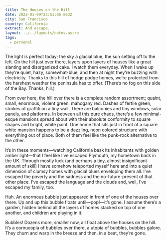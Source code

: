 ```yaml
---
title: The Houses on the Hill
date: 2022-01-09T23:51:06.863Z
city: San Francisco
country: California
extract: And escape.
layout: ../../layouts/notes.astro
tags:
  - personal
---
```

The light is perfect today; the sky a glacial blue, the sun setting off to the left. On the hill just over there, layers upon layers of houses like a great slanting and disorganized cake. I watch them everyday. When I wake up they’re quiet, hazy, somewhat-blue, and then at night they’re buzzing with electricity. Thanks to this hill of hodge podge homes, we’re protected from the harshest weather the peninsula has to offer. (There’s no fog on this side of the Bay. Thanks, hill.)

From over here, the hill over there is a complete random assortment; quaint, small, enormous, violent green, mahogany red. Dashes of fertile green, strokes of graffiti on a tiny wall. There are balconies and tiny windows, solar panels, and platforms. In between all this pure chaos, there’s a few minimal-esque mansions spread about with their absolute conformity to square shapes and bright, white paint. One home that sits just in front of a square white mansion happens to be a dazzling, neon colored structure with everything out of place. Both of them feel like the punk-rock alternative to the other.

It’s in these moments—watching California bask its inhabitants with golden amber light—that I feel like I’ve escaped Plymouth, my hometown back in the UK. Through mostly luck (and perhaps a tiny, almost insignificant amount of skill) I have somehow teleported myself here and into a quiet dimension of clumsy homes with glacial blues enveloping them all. I’ve escaped the poverty and the sadness and the no-future-present of that other place. I’ve escaped the language and the clouds and, well, I’ve escaped my family, too.

Huh. An enormous bubble just appeared in front of one of the houses over there. Up and up this bubble floats until—pop!—it’s gone. I assume there’s a garden, hidden behind all the layers of homes stacked on top of one another, and children are playing in it. 
 
Bubbles! Dozens more, smaller now, all float above the houses on the hill. It’s a cornucopia of bubbles over there, a utopia of bubbles, bubbles galore. They churn and warp in the breeze and then, in a beat, they’re gone.